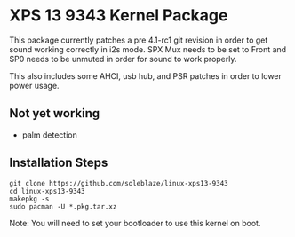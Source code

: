 # XPS 13 9343 Kernel Package

This package currently patches a pre 4.1-rc1 git revision in order to get sound working correctly in i2s mode.  SPX Mux needs to be set to Front and SP0 needs to be unmuted in order for sound to work properly.

This also includes some AHCI, usb hub, and PSR patches in order to lower power
usage.

## Not yet working

* palm detection

## Installation Steps

    git clone https://github.com/soleblaze/linux-xps13-9343
    cd linux-xps13-9343
    makepkg -s
    sudo pacman -U *.pkg.tar.xz

Note: You will need to set your bootloader to use this kernel on boot.
